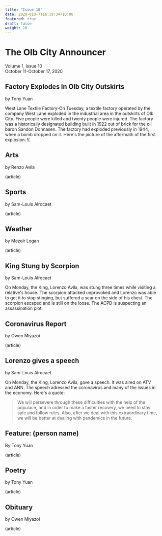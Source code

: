 ```yaml
---
title: "Issue 10"
date: 2020-010-7T16:39:34+10:00
featured: true
draft: false
weight: 10
---
```



# The Olb City Announcer
Volume 1, Issue 10  
October 11-October 17, 2020

## Factory Explodes In Olb City Outskirts
by Tony Yuan

West Lane Textile Factory-On Tuesday, a textile factory operated by the company West Lane exploded in the industrial area in the outskirts of Olb City. Five people were killed and twenty people were injured. The factory was a historically designated building built in 1922 out of brick for the oil baron Sandon Donnasen. The factory had exploded previously in 1944, when a bomb dropped on it. Here's the picture of the aftermath of the first explosion: ![

## Arts
by Renzo Avila

(article)

## Sports
by Sam-Louis Alrocaet

(article)

## Weather
by Mezoir Logan

(article)

## King Stung by Scorpion
by Sam-Louis Alrocaet

On Monday, the King, Lorenzo Avila, was stung three times while visiting a relative's house. The scorpion attacked unprovoked and Lorenzo was able to get it to stop stinging, but suffered a scar on the side of his chest. The scorpion escaped and is still on the loose. The ACPD is suspecting an assassination plot.

## Coronavirus Report
by Owen Miyazoi

(article)

## Lorenzo gives a speech
by Sam-Louis Alrocaet

On Monday, the King, Lorenzo Avila, gave a speech. It was aired on ATV and ANN. The speech adressed the coronavirus and many of the issues in the economy. Here's a quote:

> We will persevere through these difficulties
> with the help of the populace, and in order to
> make a faster recovery, we need to stay safe and
> follow rules. Also, after we deal with this
> extraordinary time, we will be better at dealing
> with pandemics in the future.

## Feature: (person name)
By Tony Yuan

(article)

## Poetry
by Tony Yuan

(article)

## Obituary
by Owen Miyazoi

(article)
